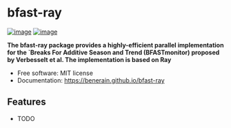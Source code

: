 # bfast-ray


[![image](https://img.shields.io/pypi/v/bfast-ray.svg)](https://pypi.python.org/pypi/bfast-ray)
[![image](https://img.shields.io/conda/vn/conda-forge/bfast-ray.svg)](https://anaconda.org/conda-forge/bfast-ray)


**The bfast-ray package provides a highly-efficient parallel implementation for the `Breaks For Additive Season and Trend (BFASTmonitor) proposed by Verbesselt et al. The implementation is based on Ray**


-   Free software: MIT license
-   Documentation: https://benerain.github.io/bfast-ray
    

## Features

-   TODO
